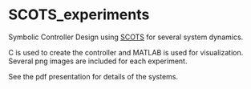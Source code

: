 # SCOTS_experiments
Symbolic Controller Design using [SCOTS](https://github.com/mkhaled87/scots-ready#installation-using-windows) for several system dynamics.

C is used to create the controller and MATLAB is used for visualization. Several png images are included for each experiment.

See the pdf presentation for details of the systems.
